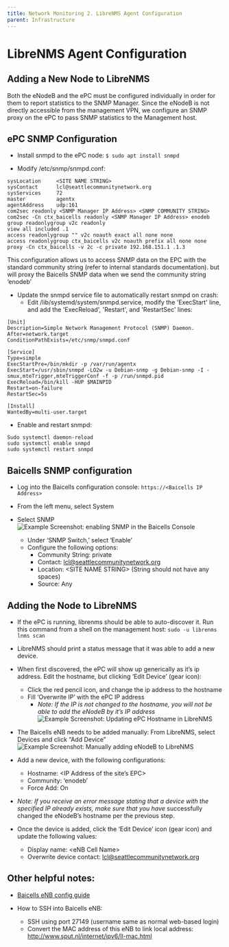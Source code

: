```yaml
---
title: Network Monitoring 2. LibreNMS Agent Configuration
parent: Infrastructure
---
```


# LibreNMS Agent Configuration

## Adding a New Node to LibreNMS

Both the eNodeB and the ePC must be configured individually in order for them to report statistics to the SNMP Manager. Since the eNodeB is not directly accessible from the management VPN, we configure an SNMP proxy on the ePC to pass SNMP statistics to the Management host.

## ePC SNMP Configuration

* Install snmpd to the ePC node:
``` $ sudo apt install snmpd ```

* Modify /etc/snmp/snmpd.conf:

```
sysLocation 	<SITE NAME STRING>
sysContact  	lcl@seattlecommunitynetwork.org
sysServices 	72
master      	agentx
agentAddress	udp:161
com2sec readonly <SNMP Manager IP Address> <SNMP COMMUNITY STRING>
com2sec -Cn ctx_baicells readonly <SNMP Manager IP Address> enodeb
group readonlygroup v2c readonly
view all included .1
access readonlygroup "" v2c noauth exact all none none
access readonlygroup ctx_baicells v2c noauth prefix all none none
proxy -Cn ctx_baicells -v 2c -c private 192.168.151.1 .1.3
```

This configuration allows us to access SNMP data on the EPC with the standard community string (refer to internal standards documentation). but will proxy the Baicells SNMP data when we send the community string ‘enodeb’

* Update the snmpd service file to automatically restart snmpd on crash:
   * Edit /lib/systemd/system/snmpd.service, modify the 'ExecStart' line, and add the 'ExecReload', 'Restart', and 'RestartSec' lines:

```
[Unit]
Description=Simple Network Management Protocol (SNMP) Daemon.
After=network.target
ConditionPathExists=/etc/snmp/snmpd.conf

[Service]
Type=simple
ExecStartPre=/bin/mkdir -p /var/run/agentx
ExecStart=/usr/sbin/snmpd -LO2w -u Debian-snmp -g Debian-snmp -I -smux,mteTrigger,mteTriggerConf -f -p /run/snmpd.pid
ExecReload=/bin/kill -HUP $MAINPID
Restart=on-failure
RestartSec=5s

[Install]
WantedBy=multi-user.target
```

* Enable and restart snmpd:
```
Sudo systemctl daemon-reload
sudo systemctl enable snmpd
sudo systemctl restart snmpd
```

## Baicells SNMP configuration
* Log into the Baicells configuration console:
```https://<Baicells IP Address>```

* From the left menu, select System

* Select SNMP
![Example Screenshot: enabling SNMP in the Baicells Console](https://i.imgur.com/YanPtMs.png)
   * Under ‘SNMP Switch,’ select ‘Enable’
   * Configure the following options:
      * Community String: private
      * Contact: lcl@seattlecommunitynetwork.org
      * Location: \<SITE NAME STRING\> (String should not have any spaces)
      * Source: Any

## Adding the Node to LibreNMS
* If the ePC is running, librenms should be able to auto-discover it. Run this command from a shell on the management host:
```sudo -u librenms lnms scan```

* LibreNMS should print a status message that it was able to add a new device.

* When first discovered, the ePC will show up generically as it’s ip address. Edit the hostname, but clicking ‘Edit Device’ (gear icon):
   * Click the red pencil icon, and change the ip address to the hostname
   * Fill ‘Overwrite IP’ with the ePC IP address
      * *Note: If the IP is not changed to the hostname, you will not be able to add the eNodeB by it’s IP address*
![Example Screenshot: Updating ePC Hostname in LibreNMS](https://i.imgur.com/LHeL3Zq.png)

* The Baicells eNB needs to be added manually: From LibreNMS, select Devices and click “Add Device”
![Example Screenshot: Manually adding eNodeB to LibreNMS](https://i.imgur.com/Tlqpbh3.png)

* Add a new device, with the following configurations:
   * Hostname: <IP Address of the site’s EPC>
   * Community: ‘enodeb’
   * Force Add: On

* *Note: If you receive an error message stating that a device with the specified IP already exists, make sure that you have* successfully changed the eNodeB’s hostname per the previous step.

* Once the device is added, click the ‘Edit Device’ icon (gear icon) and update the following values:
   * Display name: \<eNB Cell Name\>
   * Overwrite device contact: lcl@seattlecommunitynetwork.org

## Other helpful notes:

* [Baicells eNB config guide](https://img.baicells.com//Upload/20210810/FILE/195c7e84-47d9-4acb-aa00-cba0e080d885.pdf)

* How to SSH into Baicells eNB:
   * SSH using port 27149 (username same as normal web-based login)
   * Convert the MAC address of this eNB to link local address: http://www.sput.nl/internet/ipv6/ll-mac.html

